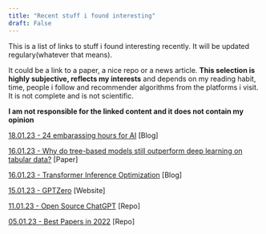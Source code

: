 ```yaml
---
title: "Recent stuff i found interesting"
draft: False
---
```


This is a list of links to stuff i found interesting recently. It will be updated regulary(whatever that means).

It could be a link to a paper, a nice repo or a news article. **This selection is highly subjective, reflects my interests** and depends on my reading habit, time, people i follow and recommender algorithms from the platforms i visit. It is not complete and is not scientific.

**I am not responsible for the linked content and it does not contain my opinion**

[18.01.23 - 24 embarassing hours for AI](https://garymarcus.substack.com/p/24-seriously-embarrassing-hours-for?sd=pf) [Blog]

[16.01.23 - Why do tree-based models still outperform deep learning on tabular data?](https://arxiv.org/abs/2207.08815) [Paper]

[16.01.23 - Transformer Inference Optimization](https://lilianweng.github.io/posts/2023-01-10-inference-optimization/) [Blog]

[15.01.23 - GPTZero](https://gptzero.me) [Website]

[11.01.23 - Open Source ChatGPT](https://github.com/lucidrains/PaLM-rlhf-pytorch) [Repo]

[05.01.23 - Best Papers in 2022](https://github.com/louisfb01/best_AI_papers_2022) [Repo]

